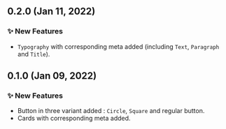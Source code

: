 ## 0.2.0 (Jan 11, 2022)

### ✨ New Features

- `Typography` with corresponding meta added (including `Text`, `Paragraph` and `Title`).

## 0.1.0 (Jan 09, 2022)

### ✨ New Features

- Button in three variant added : `Circle`, `Square` and regular button.
- Cards with corresponding meta added.
